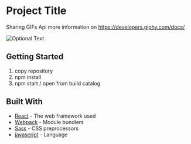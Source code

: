 # Project Title

Sharing GIFs Api more information on https://developers.giphy.com/docs/

![Optional Text](../master/img.png)

## Getting Started

1. copy repository
2. npm install
3. npm start  / open from build catalog

## Built With

* [React](https://reactjs.org/docs/hello-world.html) - The web framework used
* [Webpack](https://webpack.js.org/concepts/) - Module bundlers
* [Sass](https://sass-lang.com/guide) - CSS preprocessors
* [javascript](https://www.javascript.com/learn/javascript/strings) - Language

